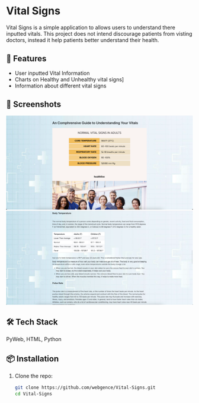 # Vital Signs

Vital Signs is a simple application to allows users to understand there inputted vitals. This project does not intend discourage patients from visting doctors, instead it help patients better understand their health.

## 🚀 Features

- User inputted Vital Information
- Charts on Healthy and Unhealthy vital signs]
- Information about different vital signs

## 📸 Screenshots

![Screenshot 1](https://github.com/webgence/Vital-Signs/blob/main/ScreenShots/1.png)
![Screenshot 2](https://github.com/webgence/Vital-Signs/blob/main/ScreenShots/2.png)

## 🛠️ Tech Stack

PyWeb, HTML, Python

## 📦 Installation

1. Clone the repo:
   ```bash
   git clone https://github.com/webgence/Vital-Signs.git
   cd Vital-Signs
